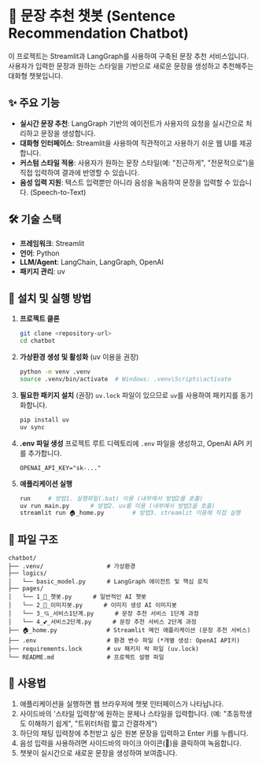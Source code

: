 # 📝 문장 추천 챗봇 (Sentence Recommendation Chatbot)

이 프로젝트는 Streamlit과 LangGraph를 사용하여 구축된 문장 추천 서비스입니다. 사용자가 입력한 문장과 원하는 스타일을 기반으로 새로운 문장을 생성하고 추천해주는 대화형 챗봇입니다.

## ✨ 주요 기능

- **실시간 문장 추천**: LangGraph 기반의 에이전트가 사용자의 요청을 실시간으로 처리하고 문장을 생성합니다.
- **대화형 인터페이스**: Streamlit을 사용하여 직관적이고 사용하기 쉬운 웹 UI를 제공합니다.
- **커스텀 스타일 적용**: 사용자가 원하는 문장 스타일(예: "친근하게", "전문적으로")을 직접 입력하여 결과에 반영할 수 있습니다.
- **음성 입력 지원**: 텍스트 입력뿐만 아니라 음성을 녹음하여 문장을 입력할 수 있습니다. (Speech-to-Text)

## 🛠️ 기술 스택

- **프레임워크**: Streamlit
- **언어**: Python
- **LLM/Agent**: LangChain, LangGraph, OpenAI
- **패키지 관리**: uv

## 🚀 설치 및 실행 방법

1.  **프로젝트 클론**

    ```bash
    git clone <repository-url>
    cd chatbot
    ```

2.  **가상환경 생성 및 활성화** (uv 이용을 권장)

    ```bash
    python -m venv .venv
    source .venv/bin/activate  # Windows: .venv\Scripts\activate
    ```

3.  **필요한 패키지 설치** (권장)
    `uv.lock` 파일이 있으므로 `uv`를 사용하여 패키지를 동기화합니다.

    ```bash
    pip install uv
    uv sync
    ```

4.  **.env 파일 생성**
    프로젝트 루트 디렉토리에 `.env` 파일을 생성하고, OpenAI API 키를 추가합니다.

    ```
    OPENAI_API_KEY="sk-..."
    ```

5.  **애플리케이션 실행**
    ```bash
    run     # 방법1. 실행파일(.bat) 이용 (내부에서 방법2를 호출)
    uv run main.py      # 방법2. uv를 이용 (내부에서 방법3을 호출)
    streamlit run 🏠_home.py        # 방법3. streamlit 이용해 직접 실행
    ```

## 📁 파일 구조

```
chatbot/
├── .venv/                  # 가상환경
├── logics/
│   └── basic_model.py      # LangGraph 에이전트 및 핵심 로직
├── pages/
│   └── 1_🧾_챗봇.py      # 일반적인 AI 챗봇
│   └── 2_🧸_이미지봇.py      # 이미지 생성 AI 이미지봇
│   └── 3_💘_서비스1단계.py      # 문장 추천 서비스 1단계 과정
│   └── 4_💕_서비스2단계.py      # 문장 추천 서비스 2단계 과정
├── 🏠_home.py              # Streamlit 메인 애플리케이션 (문장 추천 서비스)
├── .env                    # 환경 변수 파일 (*개별 생성: OpenAI API키)
├── requirements.lock       # uv 패키지 락 파일 (uv.lock)
└── README.md               # 프로젝트 설명 파일
```

## 📖 사용법

1.  애플리케이션을 실행하면 웹 브라우저에 챗봇 인터페이스가 나타납니다.
2.  사이드바의 '스타일 입력창'에 원하는 문체나 스타일을 입력합니다. (예: "초등학생도 이해하기 쉽게", "트위터처럼 짧고 간결하게")
3.  하단의 채팅 입력창에 추천받고 싶은 원본 문장을 입력하고 Enter 키를 누릅니다.
4.  음성 입력을 사용하려면 사이드바의 마이크 아이콘(🎤)을 클릭하여 녹음합니다.
5.  챗봇이 실시간으로 새로운 문장을 생성하여 보여줍니다.
